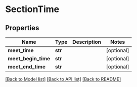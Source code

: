 # SectionTime

## Properties
Name | Type | Description | Notes
------------ | ------------- | ------------- | -------------
**meet_time** | **str** |  | [optional] 
**meet_begin_time** | **str** |  | [optional] 
**meet_end_time** | **str** |  | [optional] 

[[Back to Model list]](../README.md#documentation-for-models) [[Back to API list]](../README.md#documentation-for-api-endpoints) [[Back to README]](../README.md)

